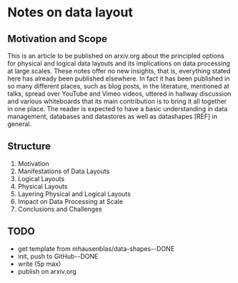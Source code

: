 # Notes on data layout

## Motivation and Scope

This is an article to be published on arxiv.org about the principled options for physical and logical data layouts and its implications on data processing at large scales. These notes offer no new insights, that is, everything stated here has already been published elsewhere. In fact it has been published in so many different places, such as blog posts, in the literature, mentioned at talks, spread over YouTube and Vimeo videos, uttered in hallway discussion and various whiteboards that its main contribution is to bring it all together in one place. The reader is expected to have a basic understanding in data management, databases and datastores as well as datashapes [REF] in general.

## Structure

1. Motivation
1. Manifestations of Data Layouts
1. Logical Layouts
1. Physical Layouts
1. Layering Physical and Logical Layouts
1. Impact on Data Processing at Scale
1. Conclusions and Challenges

## TODO

* get template from mhausenblas/data-shapes--DONE
* init, push to GitHub--DONE
* write (5p max)
* publish on arxiv.org
